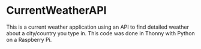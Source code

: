 # CurrentWeatherAPI
This is a current weather application using an API to find detailed weather about a city/country you type in. This code was done in Thonny with Python on a Raspberry Pi.
